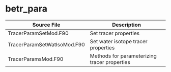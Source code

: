 # betr_para

|Source File        | Description |
|------|----|
|  TracerParamSetMod.F90|Set tracer properties|
|  TracerParamSetWatIsoMod.F90|Set water isotope tracer properties|
|  TracerParamsMod.F90|Methods for parameterizing tracer properties|
